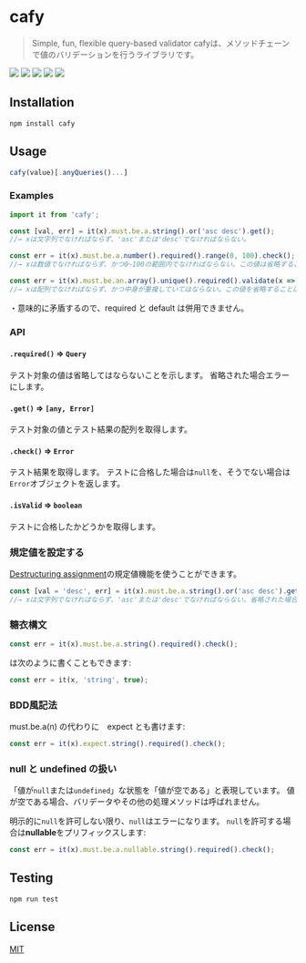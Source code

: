 cafy
============
> Simple, fun, flexible query-based validator
cafyは、メソッドチェーンで値のバリデーションを行うライブラリです。

[![][npm-badge]][npm-link]
[![][mit-badge]][mit]
[![][travis-badge]][travis-link]
[![][himawari-badge]][himasaku]
[![][sakurako-badge]][himasaku]

Installation
------------
`npm install cafy`

Usage
------------
``` javascript
cafy(value)[.anyQueries()...]
```

### Examples
``` javascript
import it from 'cafy';

const [val, err] = it(x).must.be.a.string().or('asc desc').get();
//→ xは文字列でなければならず、'asc'または'desc'でなければならない。

const err = it(x).must.be.a.number().required().range(0, 100).check();
//→ xは数値でなければならず、かつ0~100の範囲内でなければならない。この値は省略することはできない。

const err = it(x).must.be.an.array().unique().required().validate(x => x[0] != 'strawberry pasta').check();
//→ xは配列でなければならず、かつ中身が重複していてはならない。この値を省略することはできない。そして配列の最初の要素が'strawberry pasta'という文字列であってはならない。
```

・意味的に矛盾するので、required と default は併用できません。

### API
#### `.required()` => `Query`
テスト対象の値は省略してはならないことを示します。
省略された場合エラーにします。

#### `.get()` => `[any, Error]`
テスト対象の値とテスト結果の配列を取得します。

#### `.check()` => `Error`
テスト結果を取得します。
テストに合格した場合は`null`を、そうでない場合は`Error`オブジェクトを返します。

#### `.isValid` => `boolean`
テストに合格したかどうかを取得します。

### 規定値を設定する
[Destructuring assignment](https://developer.mozilla.org/en-US/docs/Web/JavaScript/Reference/Operators/Destructuring_assignment)の規定値機能を使うことができます。
``` javascript
const [val = 'desc', err] = it(x).must.be.a.string().or('asc desc').get();
//→ xは文字列でなければならず、'asc'または'desc'でなければならない。省略された場合は'desc'とする。
```

### 糖衣構文
``` javascript
const err = it(x).must.be.a.string().required().check();
```
は次のように書くこともできます:
``` javascript
const err = it(x, 'string', true);
```

### BDD風記法
must.be.a(n) の代わりに　expect とも書けます:
``` javascript
const err = it(x).expect.string().required().check();
```

### null と undefined の扱い
「値が`null`または`undefined`」な状態を「値が空である」と表現しています。
値が空である場合、バリデータやその他の処理メソッドは呼ばれません。

明示的に`null`を許可しない限り、`null`はエラーになります。
`null`を許可する場合は**nullable**をプリフィックスします:
``` javascript
const err = it(x).must.be.a.nullable.string().required().check();
```

Testing
-------
`npm run test`

License
-------
[MIT](LICENSE)

[npm-link]:       https://www.npmjs.com/package/cafy
[npm-badge]:      https://img.shields.io/npm/v/cafy.svg?style=flat-square
[mit]:            http://opensource.org/licenses/MIT
[mit-badge]:      https://img.shields.io/badge/license-MIT-444444.svg?style=flat-square
[travis-link]:    https://travis-ci.org/syuilo/cafy
[travis-badge]:   http://img.shields.io/travis/syuilo/cafy.svg?style=flat-square
[himasaku]:       https://himasaku.net
[himawari-badge]: https://img.shields.io/badge/%E5%8F%A4%E8%B0%B7-%E5%90%91%E6%97%A5%E8%91%B5-1684c5.svg?style=flat-square
[sakurako-badge]: https://img.shields.io/badge/%E5%A4%A7%E5%AE%A4-%E6%AB%BB%E5%AD%90-efb02a.svg?style=flat-square
